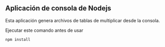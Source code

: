 

## Aplicación de consola de Nodejs

Esta aplicación genera archivos de tablas de multiplicar desde la consola.

Ejecutar este comando antes de usar

```
npm install
```
